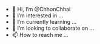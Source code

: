 - 👋 Hi, I’m @ChhonChhai
- 👀 I’m interested in ...
- 🌱 I’m currently learning ...
- 💞️ I’m looking to collaborate on ...
- 📫 How to reach me ...

<!---
ChhonChhai/ChhonChhai is a ✨ special ✨ repository because its `README.md` (this file) appears on your GitHub profile.
You can click the Preview link to take a look at your changes.
--->
